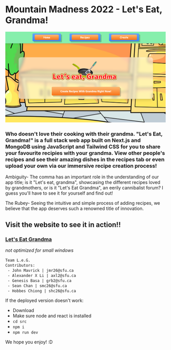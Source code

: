 # Mountain Madness 2022 - Let's Eat, Grandma!

 ![home page](/home.png)
 
### Who doesn't love their cooking with their grandma. "Let's Eat, Grandma!" is a full stack web app built on Next.js and MongoDB using JavaScript and Tailwind CSS for you to share your favourite recipies with your grandma. View other people's recipes and see their amazing dishes in the recipes tab or even upload your own via our immersive recipe creation process!
 
 
Ambiguity- The comma has an important role in the understanding of our app title; is it "Let's eat, grandma", showcasing the different recipes loved by grandmothers, or is it "Let's Eat Grandma", an eerily cannibalist forum? I guess you'll have to see it for yourself and find out!

The Rubey- Seeing the intuitive and simple process of adding recipes, we believe that the app deserves such a renowned title of innovation.

 
 ## Visit the website to see it in action!!
### [Let's Eat Grandma](https://leg.vercel.app/)
 

*not optimized for small windows*

```
Team L.e.G.
Contributors:
 - John Mavrick | jmr26@sfu.ca
 - Alexander X Li | axl2@sfu.ca
 - Genesis Basa | grb2@sfu.ca
 - Sean Chan | smc26@sfu.ca
 - Hobbes Chiong | shc26@sfu.ca
```

If the deployed version doesn't work:
- Download
- Make sure node and react is installed
- `cd src`
- `npm i`
- `npm run dev`


We hope you enjoy! :D 
